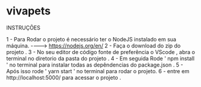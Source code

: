 # vivapets


INSTRUÇÕES    

1 - Para Rodar o projeto é necessário ter o NodeJS instalado em sua máquina. ----> https://nodejs.org/en/
2 - Faça o download do zip do projeto .
3 - No seu editor de código fonte de preferência o VScode , abra o terminal no diretorio da pasta do projeto . 
4 - Em seguida Rode ' npm install ' no terminal para instalar todas as depêndencias do package.json . 
5 - Após isso rode ' yarn start ' no terminal para rodar o projeto.
6 - entre em http://localhost:5000/ para acessar o projeto .
